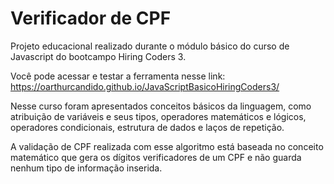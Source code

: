 # Verificador de CPF
Projeto educacional realizado durante o módulo básico do curso de Javascript do bootcampo Hiring Coders 3.

Você pode acessar e testar a ferramenta nesse link: https://oarthurcandido.github.io/JavaScriptBasicoHiringCoders3/

Nesse curso foram apresentados conceitos básicos da linguagem, como atribuição de variáveis e seus tipos, operadores matemáticos e lógicos, operadores condicionais, estrutura de dados e laços de repetição.

A validação de CPF realizada com esse algoritmo está baseada no conceito matemático que gera os dígitos verificadores de um CPF e não guarda nenhum tipo de informação inserida.
